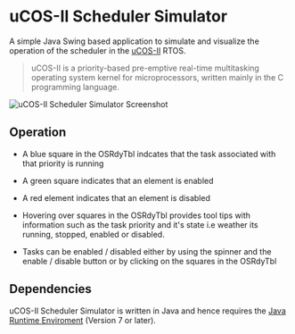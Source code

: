 uCOS-II Scheduler Simulator
===========================

A simple Java Swing based application to simulate and visualize the operation of the scheduler in the [uCOS-II](http://en.wikipedia.org/wiki/MicroC/OS-II) RTOS.

>uCOS-II is a priority-based pre-emptive real-time multitasking operating system kernel for microprocessors,
>written mainly in the C programming language.

![uCOS-II Scheduler Simulator Screenshot](https://github.com/murjay/uCOS-II-Scheduler-Simulator/raw/master/doc/ucossim_screenshot.png)


Operation
---------

- A blue square in the OSRdyTbl indcates that the task associated with that priority is running
- A green square indicates that an element is enabled
- A red element indicates that an element is disabled

- Hovering over squares in the OSRdyTbl provides tool tips with information such as the task priority and it's state i.e weather its running, stopped, enabled or disabled.
- Tasks can be enabled / disabled either by using the spinner and the enable / disable button or by clicking on the squares in the OSRdyTbl


Dependencies 
------------

uCOS-II Scheduler Simulator is written in Java and hence requires the [Java Runtime Enviroment](http://www.oracle.com/technetwork/java/javase/downloads/jre7u9-downloads-1859586.html) (Version 7 or later).

